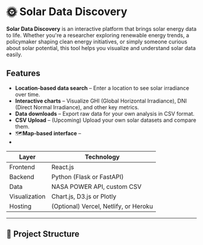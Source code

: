 # 🌞 Solar Data Discovery

**Solar Data Discovery** is an interactive platform that brings solar energy data to life. Whether you're a researcher exploring renewable energy trends, a policymaker shaping clean energy initiatives, or simply someone curious about solar potential, this tool helps you visualize and understand solar data easily.

## Features

- **Location-based data search** – Enter a location to see solar irradiance over time.
- **Interactive charts** – Visualize GHI (Global Horizontal Irradiance), DNI (Direct Normal Irradiance), and other key metrics.
- **Data downloads** – Export raw data for your own analysis in CSV format.
- **CSV Upload** – (Upcoming) Upload your own solar datasets and compare them.
- 🗺**Map-based interface** –
- 


| Layer       | Technology        |
|-------------|-------------------|
| Frontend    | React.js          |
| Backend     | Python (Flask or FastAPI) |
| Data        | NASA POWER API, custom CSV |
| Visualization | Chart.js, D3.js or Plotly |
| Hosting     | (Optional) Vercel, Netlify, or Heroku |

---

## 📂 Project Structure
